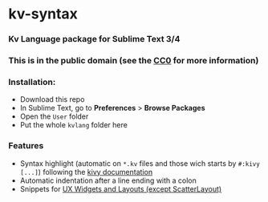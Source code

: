 # kv-syntax
### Kv Language package for Sublime Text 3/4

### This is in the public domain (see the [CC0](https://creativecommons.org/publicdomain/zero/1.0/) for more information)

### Installation:
- Download this repo
- In Sublime Text, go to **Preferences** > **Browse Packages**
- Open the `User` folder
- Put the whole `kvlang` folder here

### Features
- Syntax highlight (automatic on `*.kv` files and those wich starts by `#:kivy [...]`) following the [kivy documentation](https://kivy.org/doc/stable/guide/lang.html)
- Automatic indentation after a line ending with a colon
- Snippets for [UX Widgets and Layouts (except ScatterLayout)](https://kivy.org/doc/stable/api-kivy.uix.html)
